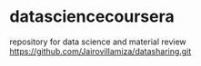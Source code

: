 # datasciencecoursera
repository for data science and material review
https://github.com/Jairovillamiza/datasharing.git

